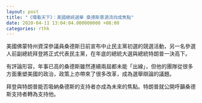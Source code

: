 ```yaml
---
layout: post
title: "《環看天下》：美國總統選舉 桑德斯票源流向成焦點"
date: 2020-04-11 13:04:04.000000000 +08:00
categories: rthk
---
```


美國佛蒙特州資深參議員桑德斯日前宣布中止民主黨初選的競選活動，另一名參選人前副總統拜登將正式代表民主黨，在年底的總統大選與總統特朗普一決高下。

有評論形容，年事已高的桑德斯雖然連續兩屆都未能「出線」，但他的團隊從很多方面重塑美國的政治，政策上亦帶來了很多改革，成為選舉辯論的議題。

拜登與特朗普能否吸納桑德斯的支持者亦成為未來的焦點。特朗普就公開呼籲桑德斯支持者轉為支持他。
